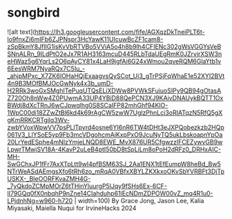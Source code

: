 # songbird

![alt text](https://lh3.googleusercontent.com/fife/AGXqzDkTneiPLT6t-lo9fnxZi6mIFb6ZJPNspr3HcYawK11UIcuwBcZF1cam8-zSpBkmY8JfllG1isKvVbRTVBo5VViA5o4h8b9lh4CFIENc302gWsVGGYsVeBSNnALRn_9ILdPtO2eJx7R1AH3163mcuD445RLbTdaUEgRmK0JZrvirXSW3neHWaz5g6YqrLs2O6pAyCY81x4LaH9jgfAi6G24xWmou2qveRQM6GlaYtb1v6EesWRM7NyaRQx7C5Iu_-_ahjpMPxc_X7ZK6IOHaHQjExaagvsQySCot_Ui3_gTrPSjFqWhaE1e52XYI2BVt4n9B3MOfBMJOcGwNyk4x3b_umD-H2RRk3woGxSMghITePuqUTQsELiXDWw8PVWkSFuiuoSIPy9QB94gOtasAZ720Oh8nWw4Z0PUwmA33UP4YBiD88QePCN3XJ9KAivDNAUykBQTT1OxBWdj8dXcTRnJ6wCJpwqlhg0S8SCaIFP82mhGhf94KlO-1WpC00di18ZZwZtBl6kd4k69rAgCW5zwW7UglzPhnLci3oRIATqzN5RfQ5gXgKmRRKCRTgilq3Wv-zwbYVoxWpwVV7psPLlTpvrd4osne6YI6nR6TW4tDHt3eJXPQobezkzb2HQp061V3_LlYSoE5yp9Fb3mcVDgohcmAjKxpPxO9JcuNyTQ5ukLbskoapnYpOa20LrYedESphe4mNIzYmjeLNQD8EWE_MvX876UR5CfgwzzlFCEZywvGB9wLpwrTMwjSV18A-4KavP2uLeB4ptI50bD8tSpLiLm8oPoH2dRFz0_DRHxAIC-MH-SwGChxJP1fFr7AxXTpLtt9wI4pfBSM63SJ_2Aa1ENX1tEfEumpW8heBd_Bw5NTrWeASdAEmgsXfo6tRh6zo_mRqA0VBfxXBYLZKXkxoOKvSbYVRBFt3DjTpUSKX-_BIeOORFKvaZMH4G-_7yQkdoZCMpMOrZ6tTHinYluurgP5lJqy9fSHs6Ex-6CF-lI79GQq0fX0nbqhP9nZne14CIahduhp61lEcNDmZDPOW00vZ_mq4R1u0-LPjdnhNg=w960-h720 | width=100)
By Grace Jong, Jason Lee, Kalia Miyasaki, Maiella Nuqui for IrvineHacks 2024
